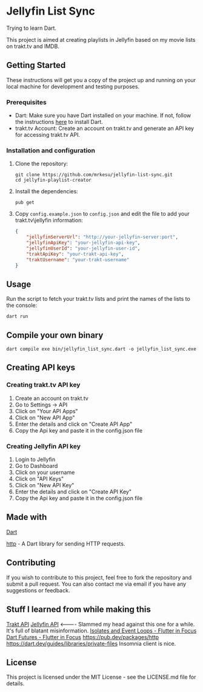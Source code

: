 # Jellyfin List Sync

Trying to learn Dart.

This project is aimed at creating playlists in Jellyfin based on my movie lists on trakt.tv and IMDB.

## Getting Started

These instructions will get you a copy of the project up and running on your local machine for development and testing purposes.

### Prerequisites

- Dart: Make sure you have Dart installed on your machine. If not, follow the instructions [here](https://dart.dev/get-dart) to install Dart.
- trakt.tv Account: Create an account on trakt.tv and generate an API key for accessing trakt.tv API.

### Installation and configuration

1. Clone the repository:
    ```
    git clone https://github.com/mrkesu/jellyfin-list-sync.git
    cd jellyfin-playlist-creator
    ```

2. Install the dependencies:
    ```
    pub get
    ```

3. Copy `config.example.json` to `config.json` and edit the file to add your trakt.tv\jellyfin information:
    ```json
    {
        "jellyfinServerUrl": "http://your-jellyfin-server:port",
        "jellyfinApiKey": "your-jellyfin-api-key",
        "jellyfinUserId": "your-jellyfin-user-id",
        "traktApiKey": "your-trakt-api-key",
        "traktUsername": "your-trakt-username"
    }
    ```

## Usage
Run the script to fetch your trakt.tv lists and print the names of the lists to the console:

```
dart run
```

## Compile your own binary
```
dart compile exe bin/jellyfin_list_sync.dart -o jellyfin_list_sync.exe
```

## Creating API keys

### Creating trakt.tv API key
1. Create an account on trakt.tv
2. Go to Settings -> API
3. Click on "Your API Apps"
4. Click on "New API App"
5. Enter the details and click on "Create API App"
6. Copy the Api key and paste it in the config.json file

### Creating Jellyfin API key
1. Login to Jellyfin
2. Go to Dashboard
3. Click on your username
4. Click on "API Keys"
5. Click on "New API Key"
6. Enter the details and click on "Create API Key"
7. Copy the Api key and paste it in the config.json file

## Made with

[Dart](https://dart.dev/)

[http](https://pub.dev/packages/http) - A Dart library for sending HTTP requests.

## Contributing

If you wish to contribute to this project, feel free to fork the repository and submit a pull request. You can also contact me via email if you have any suggestions or feedback.

## Stuff I learned from while making this
[Trakt API](https://trakt.docs.apiary.io/#reference/users/list)
[Jellyfin API](https://api.jellyfin.org/) <---- Slammed my head against this one for a while. It's full of blatant misinformation.
[Isolates and Event Loops - Flutter in Focus](https://youtu.be/vl_AaCgudcY)
[Dart Futures - Flutter in Focus](https://www.youtube.com/watch?v=OTS-ap9_aXc)
https://pub.dev/packages/http
https://dart.dev/guides/libraries/private-files
Insomnia client is nice.

## License
This project is licensed under the MIT License - see the LICENSE.md file for details.